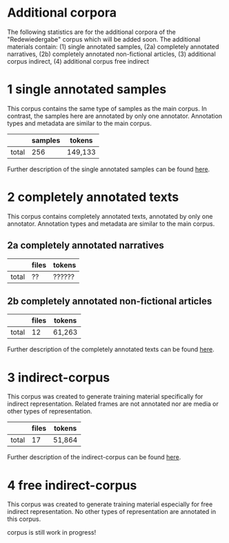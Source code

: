 # Additional corpora

The following statistics are for the additional corpora of the "Redewiedergabe" corpus which will be added soon.
The additional materials contain: (1) single annotated samples, (2a) completely annotated narratives, (2b) completely annotated non-fictional articles, (3) additional corpus indirect, (4) additional corpus free indirect

# 1 single annotated samples

This corpus contains the same type of samples as the main corpus. In contrast, the samples here are annotated by only one annotator. Annotation types and metadata are similar to the main corpus.

|        | samples | tokens |
|--------|---------|--------|
| total  | 256     | 149,133|

Further description of the single annotated samples can be found [here](single_annotated_samples.md).

# 2 completely annotated texts

This corpus contains completely annotated texts, annotated by only one annotator. Annotation types and metadata are similar to the main corpus.

## 2a completely annotated narratives

|       | files | tokens |
|-------|-------|--------|
| total | ??    | ?????? |

## 2b completely annotated non-fictional articles

|       | files | tokens |
|-------|-------|--------|
| total | 12 | 61,263 |

Further description of the completely annotated texts can be found [here](completely_annotated_texts.md).

# 3 indirect-corpus

This corpus was created to generate training material specifically for indirect representation. Related frames are not annotated nor are media or other types of representation.

|       | files | tokens |
|-------|-------|--------|
| total | 17    | 51,864 |

Further description of the indirect-corpus can be found [here](indirect-corpus.md).

# 4 free indirect-corpus

This corpus was created to generate training material especially for free indirect representation. No other types of representation are annotated in this corpus.

corpus is still work in progress!

